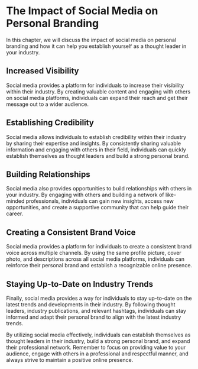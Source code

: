 The Impact of Social Media on Personal Branding
========================================================================================================

In this chapter, we will discuss the impact of social media on personal branding and how it can help you establish yourself as a thought leader in your industry.

Increased Visibility
--------------------

Social media provides a platform for individuals to increase their visibility within their industry. By creating valuable content and engaging with others on social media platforms, individuals can expand their reach and get their message out to a wider audience.

Establishing Credibility
------------------------

Social media allows individuals to establish credibility within their industry by sharing their expertise and insights. By consistently sharing valuable information and engaging with others in their field, individuals can quickly establish themselves as thought leaders and build a strong personal brand.

Building Relationships
----------------------

Social media also provides opportunities to build relationships with others in your industry. By engaging with others and building a network of like-minded professionals, individuals can gain new insights, access new opportunities, and create a supportive community that can help guide their career.

Creating a Consistent Brand Voice
---------------------------------

Social media provides a platform for individuals to create a consistent brand voice across multiple channels. By using the same profile picture, cover photo, and descriptions across all social media platforms, individuals can reinforce their personal brand and establish a recognizable online presence.

Staying Up-to-Date on Industry Trends
-------------------------------------

Finally, social media provides a way for individuals to stay up-to-date on the latest trends and developments in their industry. By following thought leaders, industry publications, and relevant hashtags, individuals can stay informed and adapt their personal brand to align with the latest industry trends.

By utilizing social media effectively, individuals can establish themselves as thought leaders in their industry, build a strong personal brand, and expand their professional network. Remember to focus on providing value to your audience, engage with others in a professional and respectful manner, and always strive to maintain a positive online presence.


